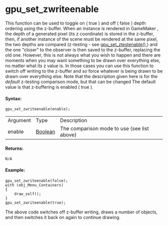 # gpu_set_zwriteenable

This function can be used to toggle on ( true ) and off ( false ) depth
ordering using the z-buffer. When an instance is rendered in GameMaker ,
the depth of a generated pixel (its z coordinate) is stored in the
z-buffer, then, if another instance of the scene must be rendered at the
same pixel, the two depths are compared (z-testing - see [
gpu_set_ztestenable() ](gpu_set_ztestenable) ) and the one "closer"
to the observer is then saved to the z-buffer, replacing the old one.
However, this is not always what you wish to happen and there are
moments when you may want something to be drawn over everything else, no
matter what its z value is. In those cases you can use this function to
switch off writing to the z-buffer and so force whatever is being drawn
to be drawn over everything else. Note that the description given here
is for the *default* z-testing comparison mode, but that can be changed
The default value is that z-buffering is enabled ( true ).

#### Syntax:

``` gml
gpu_set_zwriteenable(enable);
```

|          |                                                                            |                                             |
|----------|----------------------------------------------------------------------------|---------------------------------------------|
| Argument | Type                                                                       | Description                                 |
| enable   |  [Boolean](../../../../../GameMaker_Language/GML_Overview/Data_Types)  | The comparison mode to use (see list above) |

#### Returns:

``` gml
N/A
```

#### Example:

``` gml
gpu_set_zwriteenable(false);
with (obj_Menu_Containers)
{
    draw_self();
}
gpu_set_zwriteenable(true);
```

The above code switches off z-buffer writing, draws a number of objects,
and then switches it back on again to continue drawing.
